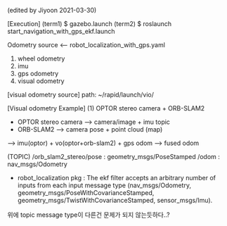 (edited by Jiyoon 2021-03-30)

[Execution]
(term1) $ gazebo.launch
(term2) $ roslaunch start_navigation_with_gps_ekf.launch

Odometry source <-- robot_localization_with_gps.yaml 

1) wheel odometry
2) imu 
3) gps odometry
4) visual odometry


[visual odometry source]
path: ~/rapid/launch/vio/


[Visual odometry Example]
(1) OPTOR stereo camera + ORB-SLAM2
 - OPTOR stereo camera --> camera/image + imu topic 
 - ORB-SLAM2 --> camera pose + point cloud (map)

 --> imu(optor) + vo(optor+orb-slam2) + gps odom --> fused odom 


(TOPIC) 
/orb_slam2_stereo/pose : geometry_msgs/PoseStamped
/odom : nav_msgs/Odometry

- robot_localization pkg : The ekf filter accepts an arbitrary number of inputs from each input message type 
(nav_msgs/Odometry, geometry_msgs/PoseWithCovarianceStamped, geometry_msgs/TwistWithCovarianceStamped, sensor_msgs/Imu).

위에 topic message type이 다른건 문제가 되지 않는듯하다..? 


